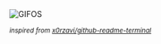 <div align="justify">
<picture>
    <source media="(prefers-color-scheme: dark)" srcset="https://i.ibb.co/KzDCKHVs/output-gif.gif">
    <source media="(prefers-color-scheme: light)" srcset="https://i.ibb.co/KzDCKHVs/output-gif.gif">
    <img alt="GIFOS" src="https://i.ibb.co/KzDCKHVs/output-gif.gif">
</picture>

<sub><i>inspired from [x0rzavi/github-readme-terminal](https://github.com/x0rzavi/github-readme-terminal)</i></sub>

</div>

<!-- Image deletion URL: https://ibb.co/2YSXZBcM/1f8fb937f9f8a21aa9f58ba1f6e90edc -->